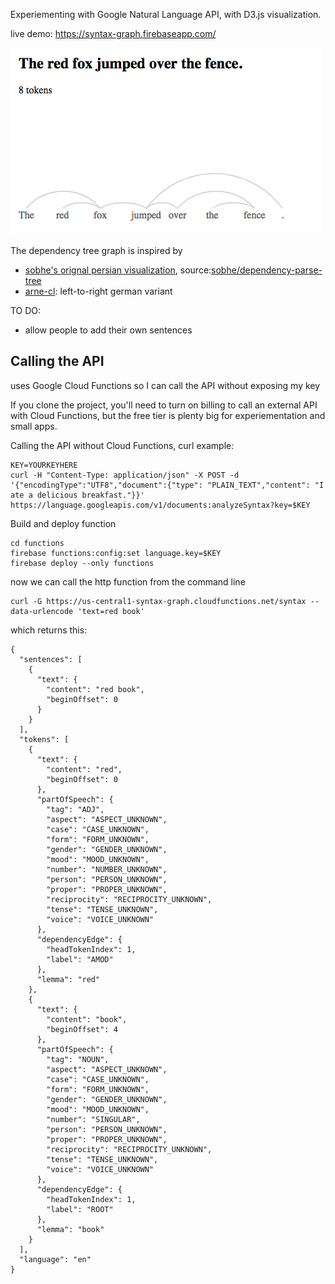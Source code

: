 
Experiementing with Google Natural Language API, with D3.js visualization.

live demo: https://syntax-graph.firebaseapp.com/

![screenshot showing sentence and dependency tree arcs](doc/screenshot.png)

The dependency tree graph is inspired by 
* [sobhe's orignal persian visualization](http://www.sobhe.ir/dependency-parse-tree/), source:[sobhe/dependency-parse-tree](https://github.com/sobhe/dependency-parse-tree)
* [arne-cl](https://github.com/arne-cl/d3-dependency-parse-tree): left-to-right german variant

TO DO:
- allow people to add their own sentences


## Calling the API

uses Google Cloud Functions so I can call the API without exposing my key

If you clone the project, you'll need to turn on billing to call an external 
API with Cloud Functions, but the free tier is plenty big for experiementation
and small apps.


Calling the API without Cloud Functions, curl example:
```
KEY=YOURKEYHERE
curl -H "Content-Type: application/json" -X POST -d '{"encodingType":"UTF8","document":{"type": "PLAIN_TEXT","content": "I ate a delicious breakfast."}}' https://language.googleapis.com/v1/documents:analyzeSyntax?key=$KEY
```


Build and deploy function
```
cd functions
firebase functions:config:set language.key=$KEY
firebase deploy --only functions
```

now we can call the http function from the command line
```
curl -G https://us-central1-syntax-graph.cloudfunctions.net/syntax --data-urlencode 'text=red book'
```

which returns this:
```
{
  "sentences": [
    {
      "text": {
        "content": "red book",
        "beginOffset": 0
      }
    }
  ],
  "tokens": [
    {
      "text": {
        "content": "red",
        "beginOffset": 0
      },
      "partOfSpeech": {
        "tag": "ADJ",
        "aspect": "ASPECT_UNKNOWN",
        "case": "CASE_UNKNOWN",
        "form": "FORM_UNKNOWN",
        "gender": "GENDER_UNKNOWN",
        "mood": "MOOD_UNKNOWN",
        "number": "NUMBER_UNKNOWN",
        "person": "PERSON_UNKNOWN",
        "proper": "PROPER_UNKNOWN",
        "reciprocity": "RECIPROCITY_UNKNOWN",
        "tense": "TENSE_UNKNOWN",
        "voice": "VOICE_UNKNOWN"
      },
      "dependencyEdge": {
        "headTokenIndex": 1,
        "label": "AMOD"
      },
      "lemma": "red"
    },
    {
      "text": {
        "content": "book",
        "beginOffset": 4
      },
      "partOfSpeech": {
        "tag": "NOUN",
        "aspect": "ASPECT_UNKNOWN",
        "case": "CASE_UNKNOWN",
        "form": "FORM_UNKNOWN",
        "gender": "GENDER_UNKNOWN",
        "mood": "MOOD_UNKNOWN",
        "number": "SINGULAR",
        "person": "PERSON_UNKNOWN",
        "proper": "PROPER_UNKNOWN",
        "reciprocity": "RECIPROCITY_UNKNOWN",
        "tense": "TENSE_UNKNOWN",
        "voice": "VOICE_UNKNOWN"
      },
      "dependencyEdge": {
        "headTokenIndex": 1,
        "label": "ROOT"
      },
      "lemma": "book"
    }
  ],
  "language": "en"
}
```